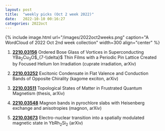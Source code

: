 ```yaml
---
layout: post
title:  "weekly picks (Oct 2 week 2022)"
date:   2022-10-10 00:16:27
categories: 2022oct
---
```


{% include image.html url="/images/2022oct2weeks.png" caption="A WordCloud of 2022 Oct 2nd week collection" width=300 align="center" %}



1. **[2210.03156](http://arxiv.org/abs/2210.03156)** Ordered Bose Glass of Vortices in Superconducting YBa$_{2}$Cu$_{3}$O$_{7-\\delta}$ Thin Films with a Periodic Pin Lattice Created by Focused Helium Ion Irradiation (cuprate irradiation, arXiv)

1. **[2210.03252](http://arxiv.org/abs/2210.03252)** Excitonic Condensate in Flat Valence and Conduction Bands of Opposite Chirality (kagome exciton, arXiv)

1. **[2210.03511](http://arxiv.org/abs/2210.03511)** Topological States of Matter in Frustrated Quantum Magnetism (thesis, arXiv)

1. **[2210.03548](http://arxiv.org/abs/2210.03548)** Magnon bands in pyrochlore slabs with Heisenberg exchange and anisotropies (magnon, arXiv)

1. **[2210.03673](http://arxiv.org/abs/2210.03673)** Electro-nuclear transition into a spatially modulated magnetic state in YbRh$_2$Si$_2$ (arXiv)
